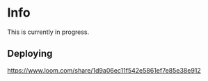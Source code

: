 # Info
This is currently in progress.

## Deploying

https://www.loom.com/share/1d9a06ec11f542e5861ef7e85e38e912
